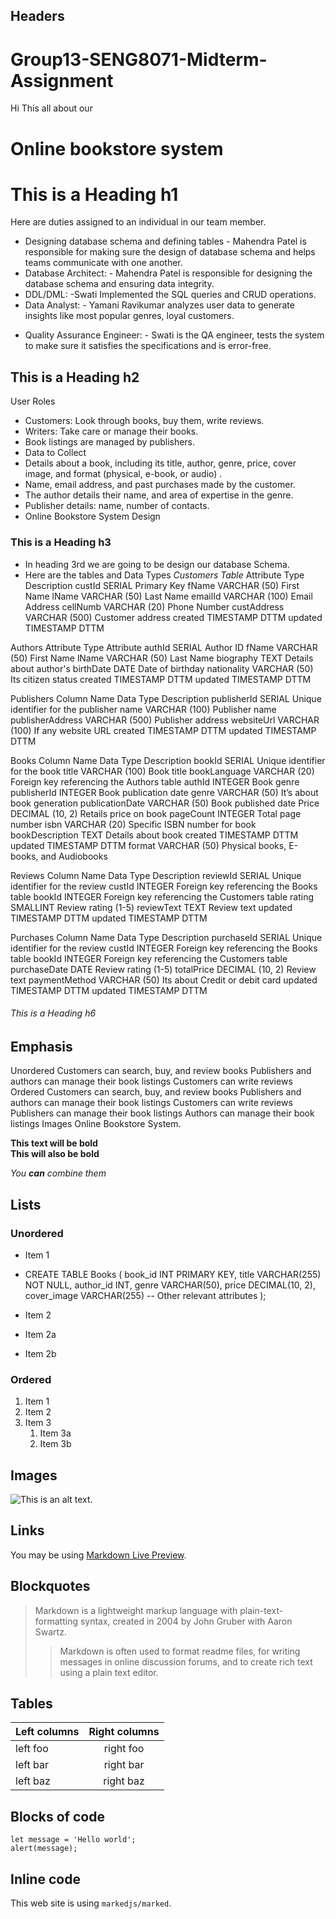 ## Headers
# **Group13-SENG8071-Midterm-Assignment**
Hi This all about our 
# Online bookstore system


# This is a Heading h1
Here are duties assigned to an individual in our team member.
- Designing database schema and defining tables - Mahendra Patel is responsible for making sure the design of database schema and helps teams communicate with one another.
- Database Architect: - Mahendra Patel is responsible for designing the database schema and ensuring data integrity.
- DDL/DML: -Swati Implemented the SQL queries and CRUD operations.
- Data Analyst: - Yamani Ravikumar analyzes user data to generate insights like most popular genres, loyal customers.
+ Quality Assurance Engineer: - Swati is the QA engineer, tests the system to make sure it satisfies the specifications and is error-free.

## This is a Heading h2
User Roles
- Customers: Look through books, buy them, write reviews.
- Writers: Take care or manage their books.
- Book listings are managed by publishers.
- Data to Collect
- Details about a book, including its title, author, genre, price, cover image, and format (physical, e-book, or audio) .
- Name, email address, and past purchases made by the customer.
- The author details their name, and area of expertise in the genre.
- Publisher details: name, number of contacts.
- Online Bookstore System Design

### This is a Heading h3
- In heading 3rd we are going to be design our database Schema.
- Here are the tables and Data Types
_Customers Table_
Attribute	Type	Description
custId	SERIAL	Primary Key
fName	VARCHAR (50)	First Name
lName	VARCHAR (50)	Last Name
emailId	VARCHAR (100)	Email Address
cellNumb	VARCHAR (20)	Phone Number
custAddress	VARCHAR (500)	Customer address
created	TIMESTAMP	DTTM
updated	TIMESTAMP	DTTM

Authors
Attribute	Type	Attribute
authId	SERIAL	Author ID
fName	VARCHAR (50)	First Name
lName	VARCHAR (50)	Last Name
biography	TEXT	Details about author's 
birthDate	DATE	Date of birthday
nationality	VARCHAR (50)	Its citizen status 
created	TIMESTAMP	DTTM
updated	TIMESTAMP	DTTM

Publishers
Column Name	Data Type	Description
publisherId	SERIAL	Unique identifier for the publisher
name	VARCHAR (100)	Publisher name
publisherAddress	VARCHAR (500)	Publisher address
websiteUrl	VARCHAR (100)	If any website URL
created	TIMESTAMP	DTTM
updated	TIMESTAMP	DTTM

Books
Column Name	Data Type	Description
bookId	SERIAL	Unique identifier for the book
title	VARCHAR (100)	Book title
bookLanguage	VARCHAR (20)	Foreign key referencing the Authors table
authId	INTEGER	Book genre
publisherId	INTEGER	Book publication date
genre 	VARCHAR (50)	It’s about book generation
publicationDate	VARCHAR (50)	Book published date 
 Price	 DECIMAL (10, 2)	Retails price on book
pageCount	INTEGER	Total page number
 isbn 	 VARCHAR (20)	Specific ISBN number for book
bookDescription	TEXT	Details about book
created	TIMESTAMP	DTTM
updated	TIMESTAMP	DTTM
format 	VARCHAR (50)	Physical books, E-books, and Audiobooks



Reviews
Column Name	Data Type	Description
reviewId	SERIAL	Unique identifier for the review
custId	INTEGER	Foreign key referencing the Books table
bookId	INTEGER	Foreign key referencing the Customers table
rating	SMALLINT	Review rating (1-5)
reviewText	TEXT	Review text
updated	TIMESTAMP	DTTM
updated	TIMESTAMP	DTTM




Purchases
Column Name	Data Type	Description
purchaseId	SERIAL	Unique identifier for the review
custId	INTEGER	Foreign key referencing the Books table
bookId	INTEGER	Foreign key referencing the Customers table
purchaseDate	DATE	Review rating (1-5)
totalPrice	DECIMAL (10, 2)	Review text
paymentMethod	VARCHAR (50)	Its about Credit or debit card
updated	TIMESTAMP	DTTM
updated	TIMESTAMP	DTTM



###### This is a Heading h6

## Emphasis

Unordered
Customers can search, buy, and review books
Publishers and authors can manage their book listings
Customers can write reviews
Ordered
Customers can search, buy, and review books
Publishers and authors can manage their book listings
Customers can write reviews
Publishers can manage their book listings
Authors can manage their book listings
Images
Online Bookstore System.

**This text will be bold**  
__This will also be bold__

_You **can** combine them_

## Lists


### Unordered

* Item 1
* CREATE TABLE Books (
    book_id INT PRIMARY KEY,
    title VARCHAR(255) NOT NULL,
    author_id INT,
    genre VARCHAR(50),
    price DECIMAL(10, 2),
    cover_image VARCHAR(255)
    -- Other relevant attributes
);

* Item 2
* Item 2a
* Item 2b

### Ordered

1. Item 1
2. Item 2
3. Item 3
    1. Item 3a
    2. Item 3b

## Images

![This is an alt text.](/image/sample.webp "This is a sample image.")

## Links

You may be using [Markdown Live Preview](https://markdownlivepreview.com/).

## Blockquotes

> Markdown is a lightweight markup language with plain-text-formatting syntax, created in 2004 by John Gruber with Aaron Swartz.
>
>> Markdown is often used to format readme files, for writing messages in online discussion forums, and to create rich text using a plain text editor.

## Tables

| Left columns  | Right columns |
| ------------- |:-------------:|
| left foo      | right foo     |
| left bar      | right bar     |
| left baz      | right baz     |

## Blocks of code

```
let message = 'Hello world';
alert(message);
```

## Inline code

This web site is using `markedjs/marked`.
